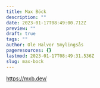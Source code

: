 ```yaml
---
title: Max Böck
description: ""
date: 2023-01-17T08:49:00.712Z
preview: ""
draft: true
tags: ""
author: Ole Halvor Smylingsås
pageresources: {}
lastmod: 2023-01-17T08:49:31.536Z
slug: max-bock
---
```

<!--more-->
https://mxb.dev/